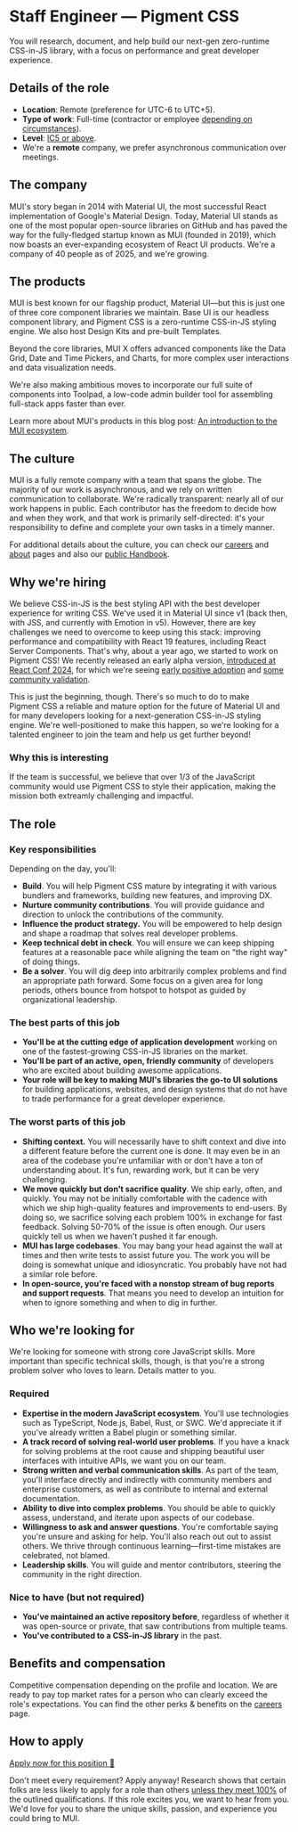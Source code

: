 # Staff Engineer — Pigment CSS

<p class="description">You will research, document, and help build our next-gen zero-runtime CSS-in-JS library, with a focus on performance and great developer experience.</p>

## Details of the role

- **Location**: Remote (preference for UTC-6 to UTC+5).
- **Type of work**: Full-time (contractor or employee [depending on circumstances](https://mui-org.notion.site/Hiring-FAQ-64763b756ae44c37b47b081f98915501#494af1f358794028beb4b7697b5d3102)).
- **Level**: [IC5 or above](https://mui-org.notion.site/Engineering-levels-25b2fba9dd1f4b43a1b28f47f0170f23).
- We're a **remote** company, we prefer asynchronous communication over meetings.

## The company

MUI's story began in 2014 with Material UI, the most successful React implementation of Google's Material Design.
Today, Material UI stands as one of the most popular open-source libraries on GitHub and has paved the way for the fully-fledged startup known as MUI (founded in 2019), which now boasts an ever-expanding ecosystem of React UI products.
We're a company of 40 people as of 2025, and we're growing.

## The products

MUI is best known for our flagship product, Material UI—but this is just one of three core component libraries we maintain.
Base UI is our headless component library, and Pigment CSS is a zero-runtime CSS-in-JS styling engine.
We also host Design Kits and pre-built Templates.

Beyond the core libraries, MUI X offers advanced components like the Data Grid, Date and Time Pickers, and Charts, for more complex user interactions and data visualization needs.

We're also making ambitious moves to incorporate our full suite of components into Toolpad, a low-code admin builder tool for assembling full-stack apps faster than ever.

Learn more about MUI's products in this blog post: [An introduction to the MUI ecosystem](https://mui.com/blog/mui-product-comparison/).

## The culture

MUI is a fully remote company with a team that spans the globe.
The majority of our work is asynchronous, and we rely on written communication to collaborate.
We're radically transparent: nearly all of our work happens in public.
Each contributor has the freedom to decide how and when they work, and that work is primarily self-directed: it's your responsibility to define and complete your own tasks in a timely manner.

For additional details about the culture, you can check our [careers](https://mui.com/careers/) and [about](https://mui.com/about/) pages and also our [public Handbook](https://mui-org.notion.site/Handbook-f086d47e10794d5e839aef9dc67f324b).

## Why we're hiring

We believe CSS-in-JS is the best styling API with the best developer experience for writing CSS.
We've used it in Material UI since v1 (back then, with JSS, and currently with Emotion in v5).
However, there are key challenges we need to overcome to keep using this stack: improving performance and compatibility with React 19 features, including React Server Components.
That's why, about a year ago, we started to work on Pigment CSS!
We recently released an early alpha version, [introduced at React Conf 2024](https://mui.com/blog/introducing-pigment-css/), for which we're seeing [early positive adoption](https://npm-stat.com/charts.html?package=@stylexjs/stylex,@pigment-css/react) and [some community validation](https://x.com/JoshWComeau/status/1767224693575053692).

This is just the beginning, though.
There's so much to do to make Pigment CSS a reliable and mature option for the future of Material UI and for many developers looking for a next-generation CSS-in-JS styling engine.
We're well-positioned to make this happen, so we're looking for a talented engineer to join the team and help us get further beyond!

### Why this is interesting

If the team is successful, we believe that over 1/3 of the JavaScript community would use Pigment CSS to style their application, making the mission both extreamly challenging and impactful.

## The role

### Key responsibilities

Depending on the day, you'll:

- **Build**. You will help Pigment CSS mature by integrating it with various bundlers and frameworks, building new features, and improving DX.
- **Nurture community contributions**. You will provide guidance and direction to unlock the contributions of the community.
- **Influence the product strategy.** You will be empowered to help design and shape a roadmap that solves real developer problems.
- **Keep technical debt in check**. You will ensure we can keep shipping features at a reasonable pace while aligning the team on "the right way" of doing things.
- **Be a solver**. You will dig deep into arbitrarily complex problems and find an appropriate path forward. Some focus on a given area for long periods, others bounce from hotspot to hotspot as guided by organizational leadership.

### The best parts of this job

- **You'll be at the cutting edge of application development** working on one of the fastest-growing CSS-in-JS libraries on the market.
- **You'll be part of an active, open, friendly community** of developers who are excited about building awesome applications.
- **Your role will be key to making MUI's libraries the go-to UI solutions** for building applications, websites, and design systems that do not have to trade performance for a great developer experience.

### The worst parts of this job

- **Shifting context.**
  You will necessarily have to shift context and dive into a different feature before the current one is done.
  It may even be in an area of the codebase you're unfamiliar with or don't have a ton of understanding about.
  It's fun, rewarding work, but it can be very challenging.
- **We move quickly but don't sacrifice quality**.
  We ship early, often, and quickly. You may not be initially comfortable with the cadence with which we ship high-quality features and improvements to end-users. By doing so, we sacrifice solving each problem 100% in exchange for fast feedback. Solving 50-70% of the issue is often enough. Our users quickly tell us when we haven't pushed it far enough.
- **MUI has large codebases**. You may bang your head against the wall at times and then write tests to assist future you.
  The work you will be doing is somewhat unique and idiosyncratic. You probably have not had a similar role before.
- **In open-source, you're faced with a nonstop stream of bug reports and support requests**. That means you need to develop an intuition for when to ignore something and when to dig in further.

## Who we're looking for

We're looking for someone with strong core JavaScript skills. More important than specific technical skills, though, is that you're a strong problem solver who loves to learn. Details matter to you.

### Required

- **Expertise in the modern JavaScript ecosystem**.
  You'll use technologies such as TypeScript, Node.js, Babel, Rust, or SWC. We'd appreciate it if you've already written a Babel plugin or something similar.
- **A track record of solving real-world user problems**. If you have a knack for solving problems at the root cause and shipping beautiful user interfaces with intuitive APIs, we want you on our team.
- **Strong written and verbal communication skills**.
  As part of the team, you'll interface directly and indirectly with community members and enterprise customers, as well as contribute to internal and external documentation.
- **Ability to dive into complex problems**.
  You should be able to quickly assess, understand, and iterate upon aspects of our codebase.
- **Willingness to ask and answer questions**.
  You're comfortable saying you're unsure and asking for help. You'll also reach out out to assist others. We thrive through continuous learning—first-time mistakes are celebrated, not blamed.
- **Leadership skills**.
  You will guide and mentor contributors, steering the community in the right direction.

### Nice to have (but not required)

- **You've maintained an active repository before**, regardless of whether it was open-source or private, that saw contributions from multiple teams.
- **You've contributed to a CSS-in-JS library** in the past.

## Benefits and compensation

Competitive compensation depending on the profile and location.
We are ready to pay top market rates for a person who can clearly exceed the role's expectations.
You can find the other perks & benefits on the [careers](https://mui.com/careers/#perks-and-benefits) page.

## How to apply

[Apply now for this position 📮](https://jobs.ashbyhq.com/MUI/c1a372c0-7ea0-4edf-b317-5327431b14aa/application?utm_source=ZNRrPGBkqO)

Don't meet every requirement?
Apply anyway!
Research shows that certain folks are less likely to apply for a role than others [unless they meet 100%](https://hbr.org/2014/08/why-women-dont-apply-for-jobs-unless-theyre-100-qualified) of the outlined qualifications.
If this role excites you, we want to hear from you.
We'd love for you to share the unique skills, passion, and experience you could bring to MUI.
